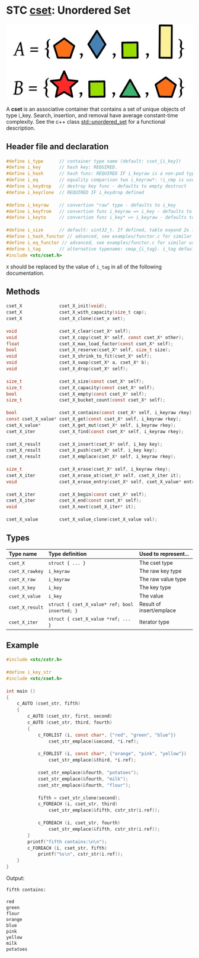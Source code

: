 # STC [cset](../include/stc/cset.h): Unordered Set
![Set](pics/set.jpg)

A **cset** is an associative container that contains a set of unique objects of type i_key. Search, insertion, and removal have average constant-time complexity. See the c++ class
[std::unordered_set](https://en.cppreference.com/w/cpp/container/unordered_set) for a functional description.

## Header file and declaration

```c
#define i_type      // container type name (default: cset_{i_key})
#define i_key       // hash key: REQUIRED.
#define i_hash      // hash func: REQUIRED IF i_keyraw is a non-pod type.
#define i_eq        // equality comparison two i_keyraw*: !i_cmp is used if not defined.
#define i_keydrop   // destroy key func - defaults to empty destruct
#define i_keyclone  // REQUIRED IF i_keydrop defined

#define i_keyraw    // convertion "raw" type - defaults to i_key
#define i_keyfrom   // convertion func i_keyraw => i_key - defaults to plain copy
#define i_keyto     // convertion func i_key* => i_keyraw - defaults to plain copy

#define i_size      // default: uint32_t. If defined, table expand 2x (else 1.5x)
#define i_hash_functor // advanced, see examples/functor.c for similar usage.
#define i_eq_functor // advanced, see examples/functor.c for similar usage.
#define i_tag       // alternative typename: cmap_{i_tag}. i_tag defaults to i_val
#include <stc/cset.h>
```
`X` should be replaced by the value of `i_tag` in all of the following documentation.

## Methods

```c
cset_X              cset_X_init(void);
cset_X              cset_X_with_capacity(size_t cap);
cset_X              cset_X_clone(cset_x set);

void                cset_X_clear(cset_X* self);
void                cset_X_copy(cset_X* self, const cset_X* other);
float               cset_X_max_load_factor(const cset_X* self);                      // default: 0.85
bool                cset_X_reserve(cset_X* self, size_t size);
void                cset_X_shrink_to_fit(cset_X* self);
void                cset_X_swap(cset_X* a, cset_X* b);
void                cset_X_drop(cset_X* self);                                       // destructor

size_t              cset_X_size(const cset_X* self);                                 // num. of allocated buckets
size_t              cset_X_capacity(const cset_X* self);                             // buckets * max_load_factor
bool                cset_X_empty(const cset_X* self);
size_t              cset_X_bucket_count(const cset_X* self);

bool                cset_X_contains(const cset_X* self, i_keyraw rkey);
const cset_X_value* cset_X_get(const cset_X* self, i_keyraw rkey);                   // return NULL if not found
cset_X_value*       cset_X_get_mut(cset_X* self, i_keyraw rkey);                     // mutable get
cset_X_iter         cset_X_find(const cset_X* self, i_keyraw rkey);

cset_X_result       cset_X_insert(cset_X* self, i_key key);
cset_X_result       cset_X_push(cset_X* self, i_key key);                            // alias for insert.
cset_X_result       cset_X_emplace(cset_X* self, i_keyraw rkey);

size_t              cset_X_erase(cset_X* self, i_keyraw rkey);                       // return 0 or 1
cset_X_iter         cset_X_erase_at(cset_X* self, cset_X_iter it);                   // return iter after it
void                cset_X_erase_entry(cset_X* self, cset_X_value* entry);

cset_X_iter         cset_X_begin(const cset_X* self);
cset_X_iter         cset_X_end(const cset_X* self);
void                cset_X_next(cset_X_iter* it);

cset_X_value        cset_X_value_clone(cset_X_value val);
```

## Types

| Type name          | Type definition                                  | Used to represent...        |
|:-------------------|:-------------------------------------------------|:----------------------------|
| `cset_X`           | `struct { ... }`                                 | The cset type               |
| `cset_X_rawkey`    | `i_keyraw`                                       | The raw key type            |
| `cset_X_raw`       | `i_keyraw`                                       | The raw value type          |
| `cset_X_key`       | `i_key`                                          | The key type                |
| `cset_X_value`     | `i_key`                                          | The value                   |
| `cset_X_result`    | `struct { cset_X_value* ref; bool inserted; }`   | Result of insert/emplace    |
| `cset_X_iter`      | `struct { cset_X_value *ref; ... }`              | Iterator type               |

## Example
```c
#include <stc/cstr.h>

#define i_key_str
#include <stc/cset.h>

int main ()
{
    c_AUTO (cset_str, fifth)
    {
        c_AUTO (cset_str, first, second)
        c_AUTO (cset_str, third, fourth)
        {
            c_FORLIST (i, const char*, {"red", "green", "blue"})
                cset_str_emplace(&second, *i.ref);

            c_FORLIST (i, const char*, {"orange", "pink", "yellow"})
                cset_str_emplace(&third, *i.ref);

            cset_str_emplace(&fourth, "potatoes");
            cset_str_emplace(&fourth, "milk");
            cset_str_emplace(&fourth, "flour");

            fifth = cset_str_clone(second);
            c_FOREACH (i, cset_str, third)
                cset_str_emplace(&fifth, cstr_str(i.ref));

            c_FOREACH (i, cset_str, fourth)
                cset_str_emplace(&fifth, cstr_str(i.ref));
        }
        printf("fifth contains:\n\n");
        c_FOREACH (i, cset_str, fifth)
            printf("%s\n", cstr_str(i.ref));
    }
}
```
Output:
```
fifth contains:

red
green
flour
orange
blue
pink
yellow
milk
potatoes
```
